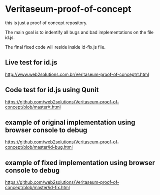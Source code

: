 # Veritaseum-proof-of-concept

this is just a proof of concept repository.

The main goal is to indentify all bugs and bad implementations on the file id.js.

The final fixed code will reside inside id-fix.js file.


##  Live test for id.js

http://www.web2solutions.com.br/Veritaseum-proof-of-concept/t.html

##  Code test for id.js using Qunit

https://github.com/web2solutions/Veritaseum-proof-of-concept/blob/master/t.html

## example of original implementation using browser console to debug

https://github.com/web2solutions/Veritaseum-proof-of-concept/blob/master/id-bug.html

## example of fixed implementation using browser console to debug

https://github.com/web2solutions/Veritaseum-proof-of-concept/blob/master/id-fix.html